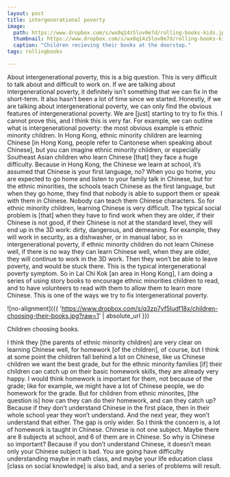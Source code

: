 ```yaml
---
layout: post
title: intergenerational poverty
image: 
  path: https://www.dropbox.com/s/wx0q14z5lov0e7d/rolling-books-kids.jpg?raw=1
  thumbnail: https://www.dropbox.com/s/wx0q14z5lov0e7d/rolling-books-kids.jpg?raw=1
  caption: "Children recieving their books at the doorstep."
tags: rollingbooks

---
```


About intergenerational poverty, this is a big question. This is very difficult to talk about and difficult to work on. If we are talking about intergenerational poverty, it definitely isn’t something that we can fix in the short-term. It also hasn’t been a lot of time since we started. Honestly, if we are talking about intergenerational poverty, we can only find the obvious features of intergenerational poverty. We are [just] starting to try to fix this. I cannot prove this, and I think this is very far. For example, we can outline what is intergenerational poverty: the most obvious example is ethnic minority children. In Hong Kong, ethnic minority children are learning Chinese [in Hong Kong, people refer to Cantonese when speaking about Chinese], but you can imagine ethnic minority children, or especially Southeast Asian children who learn Chinese [that] they face a huge difficulty. Because in Hong Kong, the Chinese we learn at school, it’s assumed that Chinese is your first language, no? When you go home, you are expected to go home and listen to your family talk in Chinese, but for the ethnic minorities, the schools teach Chinese as the first language, but when they go home, they find that nobody is able to support them or speak with them in Chinese. Nobody can teach them Chinese characters. So for ethnic minority children, learning Chinese is very difficult. The typical social problem is [that] when they have to find work when they are older, if their Chinese is not good, if their Chinese is not at the standard level, they will end up in the 3D work: dirty, dangerous, and demeaning. For example, they will work in security, as a dishwasher, or in manual labor, so in intergenerational poverty, if ethnic minority children do not learn Chinese well, if there is no way they can learn Chinese well, when they are older, they will continue to work in the 3D work. Then they won’t be able to leave poverty, and would be stuck there. This is the typical intergenerational poverty symptom. So in Lai Chi Kok [an area in Hong Kong], I am doing a series of using story books to encourage ethnic minorities children to read, and to have volunteers to read with them to allow them to learn more Chinese. This is one of the ways we try to fix intergenerational poverty. 

![no-alignment]({{ 'https://www.dropbox.com/s/q3zp7yf5ludf18x/children-choosing-their-books.jpg?raw=1' | absolute_url }})
  <figcaption>Children choosing books.</figcaption>

I think they [the parents of ethnic minority children] are very clear on learning Chinese well, for homework [of the children], of course, but I think at some point the children fall behind a lot on Chinese, like us Chinese children we want the best grade, but for the ethnic minority families [if] their children can catch up on their basic homework skills, they are already very happy. I would think homework is important for them, not because of the grade; like for example, we might have a lot of Chinese people, we do homework for the grade. But for children from ethnic minorites, [the question is] how can they can do their homework, and can they catch up? Because if they don’t understand Chinese in the first place, then in their whole school year they won’t understand. And the next year, they won’t understand that either. The gap is only wider. So I think the concern is, a lot of homework is taught in Chinese. Chinese is not one subject. Maybe there are 8 subjects at school, and 6 of them are in Chinese. So why is Chinese so important? Because if you don’t understand Chinese, it doesn’t mean only your Chinese subject is bad. You are going have difficulty understanding maybe in math class, and maybe your life education class [class on social knowledge] is also bad, and a series of problems will result.


